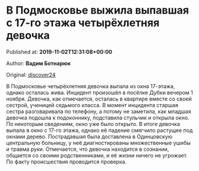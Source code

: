 
# В Подмосковье выжила выпавшая с 17-го этажа четырёхлетняя девочка

Published at: **2019-11-02T12:31:08+00:00**

Author: **Вадим Ботнарюк**

Original: [discover24](https://discover24.ru/2019/11/v-podmoskove-vyzhila-vypavshaya-s-17-go-etazha-chetyryohletnyaya-devochka/)

В Подмосковье четырёхлетняя девочка выпала из окна 17-этажа, однако осталась жива.
Инцидент произошёл в посёлке Дубки вечером 1 ноября. Девочка, как отмечается, осталась в квартире вместе со своей сестрой, ученицей седьмого класса. В момент инцидента старшая сестра разговаривала по телефону, а потому не заметила, как младшая девочка подошла к подоконнику, подставила стульчик и открыла окно. По некоторым сведениям, окно уже было открыто.
В итоге девочка выпала в окно с 17-го этажа, однако её падение смягчило растущее под окнами дерево.
Пострадавшая была доставлена в Одинцовскую центральную больницу, у неё диагностированы множественные ушибы и травма руки. Отмечается, что девочка находится в сознании, общается со своими родственниками, и её жизни ничего не угрожает.
По факту происшествия проводится проверка.
